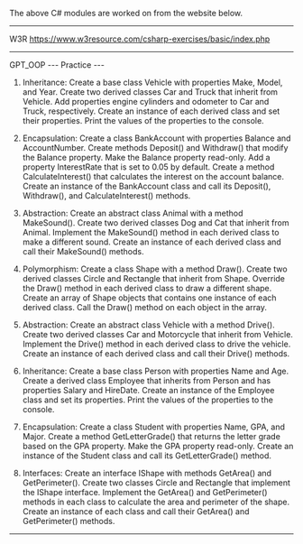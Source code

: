 The above C# modules are worked on from the website below.

------------------------------------------------------------------------------------

W3R
https://www.w3resource.com/csharp-exercises/basic/index.php

------------------------------------------------------------------------------------

GPT_OOP
--- Practice ---
1) Inheritance: Create a base class Vehicle with properties Make, Model, and Year. Create two derived classes Car and Truck that inherit from Vehicle. Add properties engine cylinders and odometer to Car and Truck, respectively. Create an instance of each derived class and set their properties. Print the values of the properties to the console.

2) Encapsulation: Create a class BankAccount with properties Balance and AccountNumber. Create methods Deposit() and Withdraw() that modify the Balance property. Make the Balance property read-only. Add a property InterestRate that is set to 0.05 by default. Create a method CalculateInterest() that calculates the interest on the account balance. Create an instance of the BankAccount class and call its Deposit(), Withdraw(), and CalculateInterest() methods.

3) Abstraction: Create an abstract class Animal with a method MakeSound(). Create two derived classes Dog and Cat that inherit from Animal. Implement the MakeSound() method in each derived class to make a different sound. Create an instance of each derived class and call their MakeSound() methods.

4) Polymorphism: Create a class Shape with a method Draw(). Create two derived classes Circle and Rectangle that inherit from Shape. Override the Draw() method in each derived class to draw a different shape. Create an array of Shape objects that contains one instance of each derived class. Call the Draw() method on each object in the array.

5) Abstraction: Create an abstract class Vehicle with a method Drive(). Create two derived classes Car and Motorcycle that inherit from Vehicle. Implement the Drive() method in each derived class to drive the vehicle. Create an instance of each derived class and call their Drive() methods.

6) Inheritance: Create a base class Person with properties Name and Age. Create a derived class Employee that inherits from Person and has properties Salary and HireDate. Create an instance of the Employee class and set its properties. Print the values of the properties to the console.

7) Encapsulation: Create a class Student with properties Name, GPA, and Major. Create a method GetLetterGrade() that returns the letter grade based on the GPA property. Make the GPA property read-only. Create an instance of the Student class and call its GetLetterGrade() method.

8) Interfaces: Create an interface IShape with methods GetArea() and GetPerimeter(). Create two classes Circle and Rectangle that implement the IShape interface. Implement the GetArea() and GetPerimeter() methods in each class to calculate the area and perimeter of the shape. Create an instance of each class and call their GetArea() and GetPerimeter() methods.

------------------------------------------------------------------------------------

